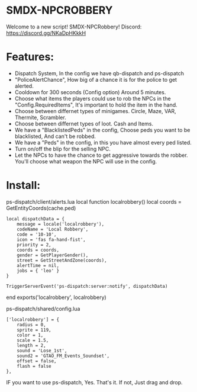 # SMDX-NPCROBBERY
Welcome to a new script! SMDX-NPCRobbery!
Discord: https://discord.gg/NKaDpHKkkH


# Features:
- Dispatch System, In the config we have qb-dispatch and ps-dispatch
- "PoliceAlertChance", How big of a chance it is for the police to get alerted.
- Cooldown for 300 seconds (Config option) Around 5 minutes.
- Choose what items the players could use to rob the NPCs in the "Config.RequiredItems", It's important to hold the item in the hand.
- Choose between differnet types of minigames. Circle, Maze, VAR, Thermite, Scrambler.
- Choose between differnet types of loot. Cash and Items.
- We have a "BlacklistedPeds" in the config, Choose peds you want to be blacklisted, And can't be robbed.
- We have a "Peds" in the config, in this you have almost every ped listed.
- Turn on/off the blip for the selling NPC.
- Let the NPCs to have the chance to get aggressive towards the robber. You'll choose what weapon the NPC will use in the config.

# Install:
ps-dispatch/client/alerts.lua
local function localrobbery()
    local coords = GetEntityCoords(cache.ped)

    local dispatchData = {
        message = locale('localrobbery'),
        codeName = 'Local Robbery',
        code = '10-10',
        icon = 'fas fa-hand-fist',
        priority = 2,
        coords = coords,
        gender = GetPlayerGender(),
        street = GetStreetAndZone(coords),
        alertTime = nil,
        jobs = { 'leo' }
    }

    TriggerServerEvent('ps-dispatch:server:notify', dispatchData)
end
exports('localrobbery', localrobbery)

ps-dispatch/shared/config.lua

    ['localrobbery'] = { 
        radius = 0,
        sprite = 119,
        color = 1,
        scale = 1.5,
        length = 2,
        sound = 'Lose_1st',
        sound2 = 'GTAO_FM_Events_Soundset',
        offset = false,
        flash = false
    },

 IF you want to use ps-dispatch, Yes. That's it. If not, Just drag and drop.